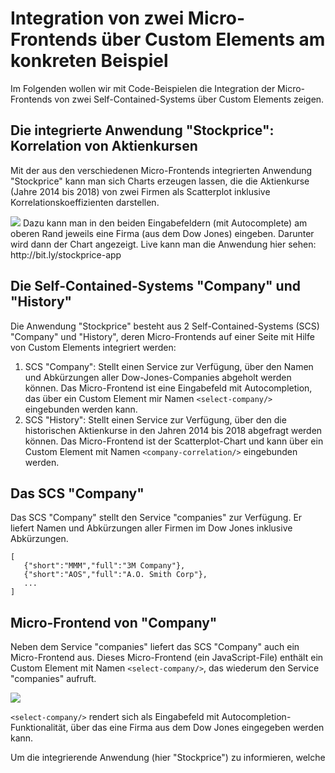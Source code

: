 # Integration von zwei Micro-Frontends über Custom Elements am konkreten Beispiel
Im Folgenden wollen wir mit Code-Beispielen die Integration der Micro-Frontends von zwei Self-Contained-Systems über Custom Elements zeigen.
## Die integrierte Anwendung "Stockprice": Korrelation von Aktienkursen
Mit der aus den verschiedenen Micro-Frontends integrierten Anwendung "Stockprice" kann man sich Charts erzeugen lassen, die die Aktienkurse (Jahre 2014 bis 2018) von zwei Firmen als Scatterplot inklusive Korrelationskoeffizienten darstellen.  

<img src="https://cdn.jsdelivr.net/gh/owidder/jsArtikel@ow20190515-01/oliver/correlationApp.png"/>
Dazu kann man in den beiden Eingabefeldern (mit Autocomplete) am oberen Rand jeweils eine Firma (aus dem Dow Jones) eingeben. Darunter wird dann der Chart angezeigt. 
Live kann man die Anwendung hier sehen: http://bit.ly/stockprice-app

## Die Self-Contained-Systems "Company" und "History"
Die Anwendung "Stockprice" besteht aus 2 Self-Contained-Systems (SCS) "Company" und "History", deren Micro-Frontends auf einer Seite mit Hilfe von Custom Elements integriert werden:
1. SCS "Company": Stellt einen Service zur Verfügung, über den Namen und Abkürzungen aller Dow-Jones-Companies abgeholt werden können. Das Micro-Frontend ist eine Eingabefeld mit Autocompletion, das über ein Custom Element mir Namen `<select-company/>` eingebunden werden kann.
2. SCS "History": Stellt einen Service zur Verfügung, über den die historischen Aktienkurse in den Jahren 2014 bis 2018 abgefragt werden können. Das Micro-Frontend ist der Scatterplot-Chart und kann über ein Custom Element mit Namen `<company-correlation/>` eingebunden werden.

## Das SCS "Company"
Das SCS "Company" stellt den Service "companies" zur Verfügung. Er liefert Namen und Abkürzungen aller Firmen im Dow Jones inklusive Abkürzungen.
```
[
   {"short":"MMM","full":"3M Company"},
   {"short":"AOS","full":"A.O. Smith Corp"},
   ...
]
```

## Micro-Frontend von "Company"
Neben dem Service "companies" liefert das SCS "Company" auch ein Micro-Frontend aus. Dieses Micro-Frontend (ein JavaScript-File) enthält ein Custom Element mit Namen `<select-company/>`, das wiederum den Service "companies" aufruft. 

<img src="https://cdn.jsdelivr.net/gh/owidder/jsArtikel@ow20190516-01/oliver/company.png"/>

`<select-company/>` rendert sich als Eingabefeld mit Autocompletion-Funktionalität, über das eine Firma aus dem Dow Jones eingegeben werden kann.


Um die integrierende Anwendung (hier "Stockprice") zu informieren, welche
<!--stackedit_data:
eyJoaXN0b3J5IjpbLTI3MzE1ODExMiwtOTg5NTg3NDM0LC0xMD
c3NjY0MjkwLDc2MzgwODQwOSw0NjA1MjgyNTgsMTA3MjkzNTMy
LDE0MTg1ODA0MjYsMTkzNDQ1Nzg1NywyMDUwMDM2MDY0LC0xMj
gzNTM3MTAsLTg5MjIxMDkxXX0=
-->